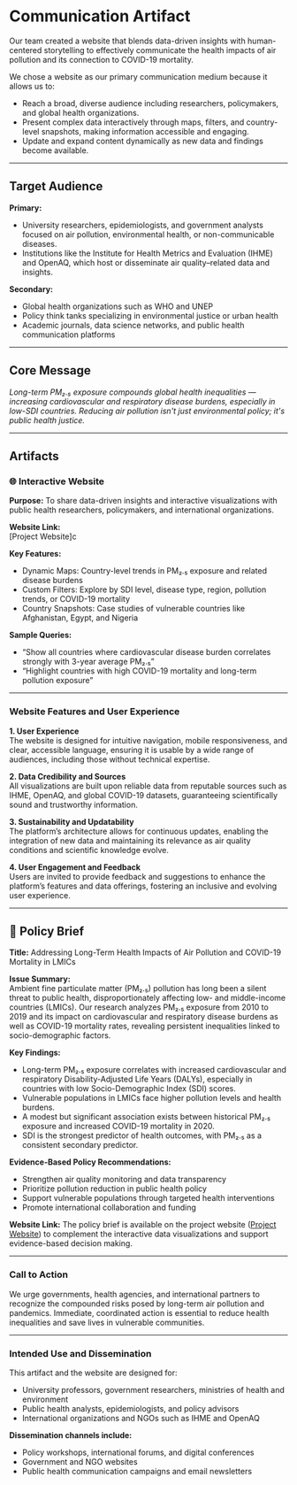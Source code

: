 # Communication Artifact

Our team created a website that blends data-driven insights with human-centered
storytelling to effectively communicate the health impacts of air pollution and
its connection to COVID-19 mortality.  

We chose a website as our primary communication medium because it allows us
to:  

- Reach a broad, diverse audience including researchers, policymakers, and
global health organizations.  
- Present complex data interactively through maps, filters, and country-level
snapshots, making information accessible and engaging.  
- Update and expand content dynamically as new data and findings become
available.  

---

## Target Audience

**Primary:**  

- University researchers, epidemiologists, and government analysts focused on
air pollution, environmental health, or non-communicable diseases.  
- Institutions like the Institute for Health Metrics and Evaluation (IHME) and
OpenAQ, which host or disseminate air quality–related data and insights.  

**Secondary:**  

- Global health organizations such as WHO and UNEP  
- Policy think tanks specializing in environmental justice or urban health  
- Academic journals, data science networks, and public health communication
platforms  

---

## Core Message  

_Long-term PM₂.₅ exposure compounds global health inequalities — increasing
cardiovascular and respiratory disease burdens, especially in low-SDI countries.
Reducing air pollution isn't just environmental policy; it's public health
justice._

---

## Artifacts

### 🌐 Interactive Website

**Purpose:** To share data-driven insights and interactive visualizations with
public health researchers, policymakers, and international organizations.  

**Website Link:**  
[Project Website]c

**Key Features:**  

- Dynamic Maps: Country-level trends in PM₂.₅ exposure and related disease
burdens  
- Custom Filters: Explore by SDI level, disease type, region, pollution trends,
or COVID-19 mortality  
- Country Snapshots: Case studies of vulnerable countries like Afghanistan,
Egypt, and Nigeria  

**Sample Queries:**  

- “Show all countries where cardiovascular disease burden correlates strongly
with 3-year average PM₂.₅”  
- “Highlight countries with high COVID-19 mortality and long-term pollution
exposure”  

---

### Website Features and User Experience

 **1. User Experience**  
The website is designed for intuitive navigation, mobile responsiveness, and
clear, accessible language, ensuring it is usable by a wide range of audiences,
including those without technical expertise.

**2. Data Credibility and Sources**  
All visualizations are built upon reliable data from reputable sources such as
IHME, OpenAQ, and global COVID-19 datasets, guaranteeing scientifically sound
and trustworthy information.

**3. Sustainability and Updatability**  
The platform’s architecture allows for continuous updates, enabling the
integration of new data and maintaining its relevance as air quality conditions
and scientific knowledge evolve.

**4. User Engagement and Feedback**  
Users are invited to provide feedback and suggestions to enhance the platform’s
features and data offerings, fostering an inclusive and evolving user experience.

---

## 📄 Policy Brief

**Title:** Addressing Long-Term Health Impacts of Air Pollution and COVID-19
Mortality in LMICs  

**Issue Summary:**  
Ambient fine particulate matter (PM₂.₅) pollution has long been a silent threat
to public health, disproportionately affecting low- and middle-income countries
(LMICs). Our research analyzes PM₂.₅ exposure from 2010 to 2019 and its impact
on cardiovascular and respiratory disease burdens as well as COVID-19 mortality
rates, revealing persistent inequalities linked to socio-demographic factors.  

**Key Findings:**  

- Long-term PM₂.₅ exposure correlates with increased cardiovascular and
respiratory Disability-Adjusted Life Years (DALYs), especially in countries
with low Socio-Demographic Index (SDI) scores.  
- Vulnerable populations in LMICs face higher pollution levels and health
burdens.  
- A modest but significant association exists between historical PM₂.₅ exposure
and increased COVID-19 mortality in 2020.  
- SDI is the strongest predictor of health outcomes, with PM₂.₅ as a consistent
secondary predictor.  

**Evidence-Based Policy Recommendations:**  

- Strengthen air quality monitoring and data transparency  
- Prioritize pollution reduction in public health policy  
- Support vulnerable populations through targeted health interventions  
- Promote international collaboration and funding  

**Website Link:** The policy brief is available on the project website
([Project Website](https://mit-emerging-talent.github.io/ET6-CDSP-group-09-repo/atmosfear-website/))
to complement the interactive data visualizations and support evidence-based
decision making.

---

### Call to Action  

We urge governments, health agencies, and international partners to recognize
the compounded risks posed by long-term air pollution and pandemics. Immediate,
coordinated action is essential to reduce health inequalities and save lives in
vulnerable communities.  

---

### Intended Use and Dissemination  

This artifact and the website are designed for:  

- University professors, government researchers, ministries of health and
environment  
- Public health analysts, epidemiologists, and policy advisors  
- International organizations and NGOs such as IHME and OpenAQ  

**Dissemination channels include:**  

- Policy workshops, international forums, and digital conferences  
- Government and NGO websites  
- Public health communication campaigns and email newsletters  
